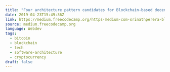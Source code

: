 ```yaml
---
title: "Four architecture pattern candidates for Blockchain-based decentralized applications"
date: 2019-04-23T15:49:36Z
link: https://medium.freecodecamp.org/https-medium-com-srinathperera-blockchain-patterns-6cf58fdc2d9b?source=rss----336d898217ee---4
source: medium.freecodecamp.org
language: Webdev
tags:
  - bitcoin
  - blockchain
  - tech
  - software-architecture
  - cryptocurrency
draft: false
---
```

